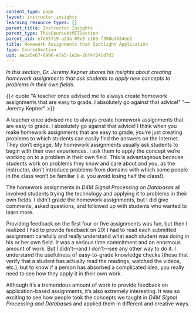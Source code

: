 ```yaml
---
content_type: page
layout: instructor_insights
learning_resource_types: []
parent_title: Instructor Insights
parent_type: ThisCourseAtMITSection
parent_uid: efd65719-a23a-09e5-c189-f398b3334ee2
title: Homework Assignments that Spotlight Application
type: CourseSection
uid: ae1a5e67-8996-e7a5-1e2e-26f4f24cd7d3
---
```


_In this section, Dr. Jeremy Kepner shares his insights about creating homework assignments that ask students to apply new concepts to problems in their own fields._

{{< quote "A teacher once advised me to always create homework assignments that are easy to grade. I absolutely go against that advice!" "— Jeremy Kepner" >}}

A teacher once advised me to always create homework assignments that are easy to grade. I absolutely go against that advice! I think when you make homework assignments that are easy to grade, you’re just creating problems to which students can easily find the answers on the Internet. They don’t engage. My homework assignments usually ask students to begin with their own experiences. I ask them to apply the concept we’re working on to a problem in their own field. This is advantageous because students work on problems they know and care about and you, as the instructor, don’t introduce problems from domains with which some people in the class won’t be familiar (i.e. you avoid losing half the class!).

The homework assignments in _D4M Signal Processing on Databases_ all involved students trying the technology and applying it to problems in their own fields. I didn’t grade the homework assignments, but I did give comments, asked questions, and followed up with students who wanted to learn more.

Providing feedback on the first four or five assignments was fun, but then I realized I had to provide feedback on 20! I had to read each submitted assignment carefully and really understand what each student was doing in his or her own field. It was a serious time commitment and an enormous amount of work. But I didn’t—and I don’t—see any other way to do it. I understand the usefulness of easy-to-grade knowledge checks (those that verify that a student has actually read the readings, watched the videos, etc.), but to know if a person has absorbed a complicated idea, you really need to see how they apply it in their own work.

Although it’s a tremendous amount of work to provide feedback on application-based assignments, it’s also extremely interesting. It was so exciting to see how people took the concepts we taught in _D4M Signal Processing and Databases_ and applied them in different and creative ways.